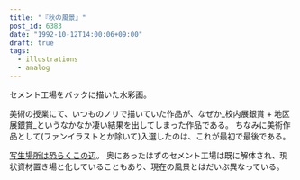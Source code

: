 ```yaml
---
title: "『秋の風景』"
post_id: 6383
date: "1992-10-12T14:00:06+09:00"
draft: true
tags:
  - illustrations
  - analog
---
```



セメント工場をバックに描いた水彩画。

美術の授業にて、いつものノリで描いていた作品が、なぜか_校内展銀賞 + 地区展銀賞_というなかなか凄い結果を出してしまった作品である。
ちなみに美術作品として(ファンイラストとか除いて)入選したのは、これが最初で最後である。

[写生場所は恐らくこの辺](https://www.google.co.jp/maps/@35.940711,139.337592,3a,75y,34.79h,95.36t/data=!3m4!1e1!3m2!1s3TfJl9DgCF2KcOAbpBQcKA!2e0)。
奥にあったはずのセメント工場は既に解体され、現状資材置き場と化していることもあり、現在の風景とはだいぶ異なっている。
